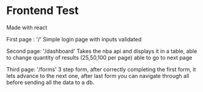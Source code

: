 # Frontend Test

Made with react

First page : '/'
Simple login page with inputs validated



Second page: '/dashboard'
Takes the nba api and displays it in a table, 
able to change quantity of results (25,50,100 per page)
able to go to next page



Third page: '/forms'
3 step form, after correctly completing the first form, it lets advance to the next one, after last form you can navigate through all before sending all the data to a db. 
